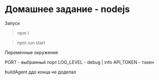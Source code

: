 # Домашнее задание - nodejs

Запуск

> npm i

> npm run start

Переменные окружения

PORT - выбранный порт
LOG_LEVEL - debug | info
API_TOKEN - токен

buildAgent ддо конца не доделал
